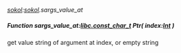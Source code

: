 _[sokol](../../modules/sokol/sokol-module.md):[sokol](../../modules/sokol/sokol-module.md).sargs\_value\_at_
##### Function sargs\_value\_at:[libc.const_char_t](../../modules/libc/libc-const_char_t.md) Ptr( index:[Int](../../modules/wonkey/wonkey-types-int.md) )
get value string of argument at index, or empty string
